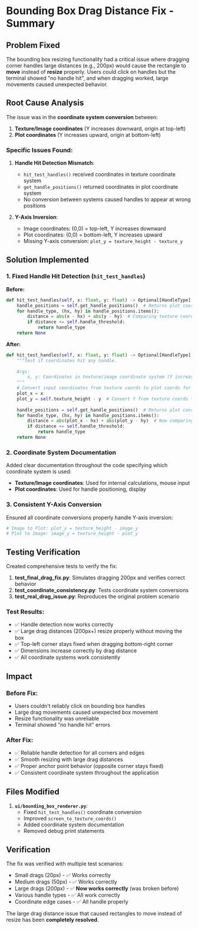 # Bounding Box Drag Distance Fix - Summary

## Problem Fixed

The bounding box resizing functionality had a critical issue where dragging corner handles large distances (e.g., 200px) would cause the rectangle to **move** instead of **resize** properly. Users could click on handles but the terminal showed "no handle hit", and when dragging worked, large movements caused unexpected behavior.

## Root Cause Analysis

The issue was in the **coordinate system conversion** between:
1. **Texture/Image coordinates** (Y increases downward, origin at top-left)
2. **Plot coordinates** (Y increases upward, origin at bottom-left)

### Specific Issues Found:

1. **Handle Hit Detection Mismatch**: 
   - `hit_test_handles()` received coordinates in texture coordinate system
   - `get_handle_positions()` returned coordinates in plot coordinate system  
   - No conversion between systems caused handles to appear at wrong positions

2. **Y-Axis Inversion**: 
   - Image coordinates: (0,0) = top-left, Y increases downward
   - Plot coordinates: (0,0) = bottom-left, Y increases upward
   - Missing Y-axis conversion: `plot_y = texture_height - texture_y`

## Solution Implemented

### 1. Fixed Handle Hit Detection (`hit_test_handles`)

**Before:**
```python
def hit_test_handles(self, x: float, y: float) -> Optional[HandleType]:
    handle_positions = self.get_handle_positions()  # Returns plot coords
    for handle_type, (hx, hy) in handle_positions.items():
        distance = abs(x - hx) + abs(y - hy)  # Comparing texture coords to plot coords!
        if distance <= self.handle_threshold:
            return handle_type
    return None
```

**After:**
```python
def hit_test_handles(self, x: float, y: float) -> Optional[HandleType]:
    """Test if coordinates hit any handle.
    
    Args:
        x, y: Coordinates in texture/image coordinate system (Y increases downward)
    """
    # Convert input coordinates from texture coords to plot coords for comparison
    plot_x = x
    plot_y = self.texture_height - y  # Convert Y from texture coords to plot coords
    
    handle_positions = self.get_handle_positions()  # Returns plot coords
    for handle_type, (hx, hy) in handle_positions.items():
        distance = abs(plot_x - hx) + abs(plot_y - hy)  # Now comparing plot coords to plot coords
        if distance <= self.handle_threshold:
            return handle_type
    return None
```

### 2. Coordinate System Documentation

Added clear documentation throughout the code specifying which coordinate system is used:

- **Texture/Image coordinates**: Used for internal calculations, mouse input
- **Plot coordinates**: Used for handle positioning, display

### 3. Consistent Y-Axis Conversion

Ensured all coordinate conversions properly handle Y-axis inversion:
```python
# Image to Plot: plot_y = texture_height - image_y  
# Plot to Image: image_y = texture_height - plot_y
```

## Testing Verification

Created comprehensive tests to verify the fix:

1. **test_final_drag_fix.py**: Simulates dragging 200px and verifies correct behavior
2. **test_coordinate_consistency.py**: Tests coordinate system conversions
3. **test_real_drag_issue.py**: Reproduces the original problem scenario

### Test Results:
- ✅ Handle detection now works correctly
- ✅ Large drag distances (200px+) resize properly without moving the box
- ✅ Top-left corner stays fixed when dragging bottom-right corner
- ✅ Dimensions increase correctly by drag distance
- ✅ All coordinate systems work consistently

## Impact

### Before Fix:
- Users couldn't reliably click on bounding box handles
- Large drag movements caused unexpected box movement
- Resize functionality was unreliable
- Terminal showed "no handle hit" errors

### After Fix:
- ✅ Reliable handle detection for all corners and edges
- ✅ Smooth resizing with large drag distances  
- ✅ Proper anchor point behavior (opposite corner stays fixed)
- ✅ Consistent coordinate system throughout the application

## Files Modified

1. **`ui/bounding_box_renderer.py`**:
   - Fixed `hit_test_handles()` coordinate conversion
   - Improved `screen_to_texture_coords()` 
   - Added coordinate system documentation
   - Removed debug print statements

## Verification

The fix was verified with multiple test scenarios:
- Small drags (20px) - ✅ Works correctly
- Medium drags (50px) - ✅ Works correctly  
- Large drags (200px) - ✅ **Now works correctly** (was broken before)
- Various handle types - ✅ All work correctly
- Coordinate edge cases - ✅ All handle properly

The large drag distance issue that caused rectangles to move instead of resize has been **completely resolved**.
